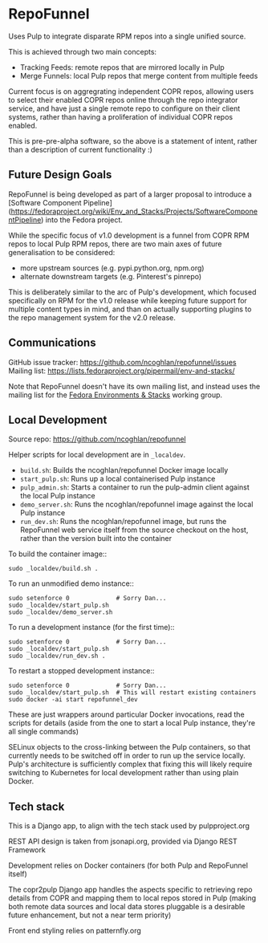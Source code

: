 RepoFunnel
==========

Uses Pulp to integrate disparate RPM repos into a single unified source.

This is achieved through two main concepts:

* Tracking Feeds: remote repos that are mirrored locally in Pulp
* Merge Funnels: local Pulp repos that merge content from multiple feeds

Current focus is on aggregrating independent COPR repos, allowing users to
select their enabled COPR repos online through the repo integrator service, and
have just a single remote repo to configure on their client systems, rather
than having a proliferation of individual COPR repos enabled.

This is pre-pre-alpha software, so the above is a statement of intent, rather
than a description of current functionality :)

Future Design Goals
-------------------

RepoFunnel is being developed as part of a larger proposal to introduce a
[Software Component Pipeline]
(https://fedoraproject.org/wiki/Env_and_Stacks/Projects/SoftwareComponentPipeline)
into the Fedora project.

While the specific focus of v1.0 development is a funnel from COPR RPM repos to
local Pulp RPM repos, there are two main axes of future generalisation to be
considered:

* more upstream sources (e.g. pypi.python.org, npm.org)
* alternate downstream targets (e.g. Pinterest's pinrepo)

This is deliberately similar to the arc of Pulp's development, which focused
specifically on RPM for the v1.0 release while keeping future support for
multiple content types in mind, and than on actually supporting plugins to the
repo management system for the v2.0 release.

Communications
--------------

GitHub issue tracker: https://github.com/ncoghlan/repofunnel/issues
Mailing list: https://lists.fedoraproject.org/pipermail/env-and-stacks/

Note that RepoFunnel doesn't have its own mailing list, and instead uses the
mailing list for the
[Fedora Environments & Stacks](https://fedoraproject.org/wiki/Env_and_Stacks)
working group.


Local Development
-----------------

Source repo: https://github.com/ncoghlan/repofunnel

Helper scripts for local development are in `_localdev`.

* `build.sh`: Builds the ncoghlan/repofunnel Docker image locally
* `start_pulp.sh`: Runs up a local containerised Pulp instance
* `pulp_admin.sh`: Starts a container to run the pulp-admin client against the
  local Pulp instance
* `demo_server.sh`: Runs the ncoghlan/repofunnel image against the local Pulp
  instance
* `run_dev.sh`: Runs the ncoghlan/repofunnel image, but runs the RepoFunnel web
  service itself from the source checkout on the host, rather than the version
  built into the container

To build the container image::

    sudo _localdev/build.sh .

To run an unmodified demo instance::

    sudo setenforce 0             # Sorry Dan...
    sudo _localdev/start_pulp.sh
    sudo _localdev/demo_server.sh

To run a development instance (for the first time)::

    sudo setenforce 0             # Sorry Dan...
    sudo _localdev/start_pulp.sh
    sudo _localdev/run_dev.sh .

To restart a stopped development instance::

    sudo setenforce 0             # Sorry Dan...
    sudo _localdev/start_pulp.sh  # This will restart existing containers
    sudo docker -ai start repofunnel_dev

These are just wrappers around particular Docker invocations, read the scripts
for details (aside from the one to start a local Pulp instance, they're all
single commands)

SELinux objects to the cross-linking between the Pulp containers, so that
currently needs to be switched off in order to run up the service locally.
Pulp's architecture is sufficiently complex that fixing this will likely
require switching to Kubernetes for local development rather than using plain
Docker.

Tech stack
----------

This is a Django app, to align with the tech stack used by pulpproject.org

REST API design is taken from jsonapi.org, provided via Django REST Framework

Development relies on Docker containers (for both Pulp and RepoFunnel itself)

The copr2pulp Django app handles the aspects specific to retrieving repo details
from COPR and mapping them to local repos stored in Pulp (making both remote
data sources and local data stores pluggable is a desirable future enhancement,
but not a near term priority)

Front end styling relies on patternfly.org
